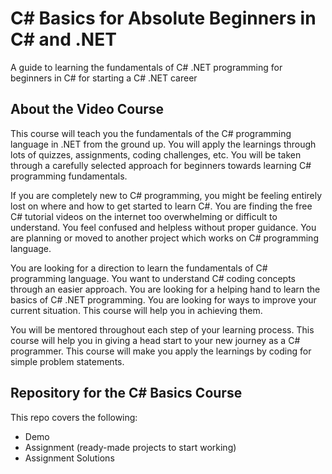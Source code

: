 # C# Basics for Absolute Beginners in C# and .NET
A guide to learning the fundamentals of C# .NET programming for beginners in C# for starting a C# .NET career

## About the Video Course
This course will teach you the fundamentals of the C# programming language in .NET from the ground up. You will apply the learnings through lots of quizzes, assignments, coding challenges, etc. You will be taken through a carefully selected approach for beginners towards learning C# programming fundamentals.

If you are completely new to C# programming, you might be feeling entirely lost on where and how to get started to learn C#. You are finding the free C# tutorial videos on the internet too overwhelming or difficult to understand. You feel confused and helpless without proper guidance. You are planning or moved to another project which works on C# programming language.

You are looking for a direction to learn the fundamentals of C# programming language. You want to understand C# coding concepts through an easier approach. You are looking for a helping hand to learn the basics of C# .NET programming. You are looking for ways to improve your current situation. This course will help you in achieving them.

You will be mentored throughout each step of your learning process. This course will help you in giving a head start to your new journey as a C# programmer. This course will make you apply the learnings by coding for simple problem statements.



## Repository for the C# Basics Course
This repo covers the following:
* Demo
* Assignment (ready-made projects to start working)
* Assignment Solutions


